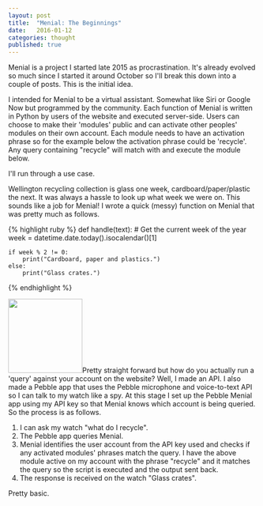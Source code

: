 ```yaml
---
layout: post
title:  "Menial: The Beginnings"
date:   2016-01-12
categories: thought
published: true
---
```


Menial is a project I started late 2015 as procrastination. It's already evolved so much since I started it around October so I'll break this down into a couple of posts. This is the initial idea.

I intended for Menial to be a virtual assistant. Somewhat like Siri or Google Now but programmed by the community. Each function of Menial is written in Python by users of the website and executed server-side. Users can choose to make their 'modules' public and can activate other peoples' modules on their own account. Each module needs to have an activation phrase so for the example below the activation phrase could be 'recycle'. Any query containing "recycle" will match with and execute the module below.

I'll run through a use case.

Wellington recycling collection is glass one week, cardboard/paper/plastic the next. It was always a hassle to look up what week we were on. This sounds like a job for Menial! I wrote a quick (messy) function on Menial that was pretty much as follows.

{% highlight ruby %}
def handle(text):
    # Get the current week of the year
    week = datetime.date.today().isocalendar()[1]

    if week % 2 != 0:
        print("Cardboard, paper and plastics.")
    else:
        print("Glass crates.")
{% endhighlight %}

<img src="{{ site.baseurl }}/images/menial-pebble.png" class="image right" width="150px">Pretty straight forward but how do you actually run a 'query' against your account on the website? Well, I made an API. I also made a Pebble app that uses the Pebble microphone and voice-to-text API so I can talk to my watch like a spy. At this stage I set up the Pebble Menial app using my API key so that Menial knows which account is being queried. So the process is as follows.

1. I can ask my watch "what do I recycle".
2. The Pebble app queries Menial.
3. Menial identifies the user account from the API key used and checks if any activated modules' phrases match the query. I have the above module active on my account with the phrase "recycle" and it matches the query so the script is executed and the output sent back.
3. The response is received on the watch "Glass crates".

Pretty basic.